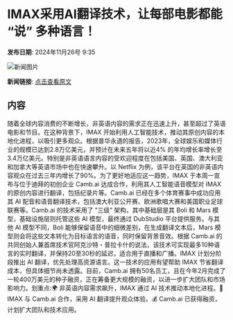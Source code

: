 # IMAX采用AI翻译技术，让每部电影都能 “说” 多种语言！

**发布日期**: 2024年11月26号 9:35

![新闻图片](https://pic.chinaz.com/picmap/202005261133177644_13.jpg)

**新闻链接**: [点击查看原文](https://www.aibase.com/zh/news/13470)

## 内容

随着全球内容消费的不断增长，非英语内容的需求正在迅速上升，甚至超过了英语电影和节目。在这种背景下，IMAX 开始利用人工智能技术，推动其原创内容的本地化进程，以吸引更多观众。根据普华永道的报告，2023年，全球娱乐和媒体行业的规模已达到2.8万亿美元，并预计在未来五年将以近4% 的年均增长率增长至3.4万亿美元。特别是非英语语言内容的受欢迎程度在包括美国、英国、澳大利亚和加拿大等英语市场中也在快速攀升。以 Netflix 为例，该平台在英国的非英语内容观众在过去三年内增长了90%。为了更好地适应这一趋势，IMAX 于本周一宣布与位于迪拜的初创企业 Camb.ai 达成合作，利用其人工智能语音模型对 IMAX 的原创内容进行翻译，包括纪录片等。Camb.ai 已经在多个体育赛事中成功应用其 AI 配音和语音翻译技术，包括澳大利亚公开赛、欧洲歌唱大赛和美国职业足球联赛等。Camb.ai 的技术采用了 “三级” 架构，其中基础层是其 Boli 和 Mars 模型，基础设施层则托管这些 AI 模型，最终通过 DubStudio 平台提供服务。与其他 AI 模型不同，Boli 能够保留语音中的细微差别，在生成翻译文本后，Mars 模型则会将这些文本转化为目标语言的语音，同时保留背景音效。根据 Camb.ai 的共同创始人兼首席技术官阿克沙特・普拉卡什的说法，该技术可实现最多10种语言的实时翻译，并保持20至30秒的延迟，适合用于直播和广播。IMAX 计划分阶段推出 AI 翻译，优先处理高资源语言。这一技术的应用有望帮助 IMAX 节省翻译成本，但具体细节尚未透露。目前，Camb.ai 拥有50名员工，且在今年2月完成了一轮400万美元的种子融资，正在筹备更大规模的融资，以进一步扩大团队和市场影响力。划重点:🌍 非英语内容需求飙升，IMAX 通过 AI 技术推动本地化进程。🤝 IMAX 与 Camb.ai 合作，采用 AI 翻译提升观众体验。💰 Camb.ai 已获得融资，计划扩大团队和技术应用。
